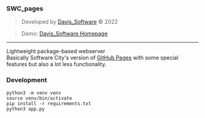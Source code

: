 ### SWC_pages
> Developed by [Davis_Software](https://github.com/Davis-Software) &copy; 2022

> Demo: [Davis_Software Homepage](https://pages.software-city.org)

---

Lightweight package-based webserver <br>
Basically Software City's version of [GitHub Pages](https://pages.github.com/) with some special features but also a lot less functionality.


### Development
```
python3 -m venv venv
source venv/bin/activate
pip install -r requirements.txt
python3 app.py
```